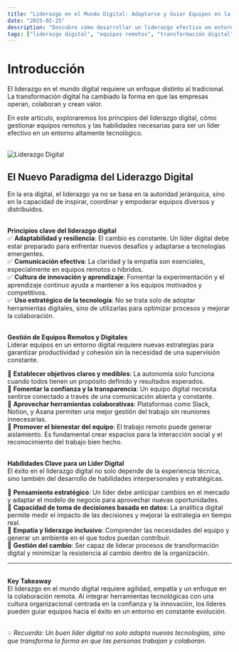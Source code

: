 ```yaml
---
title: "Liderazgo en el Mundo Digital: Adaptarse y Guiar Equipos en la Era Tecnológica"
date: "2025-02-25"
description: "Descubre cómo desarrollar un liderazgo efectivo en entornos digitales y gestionar equipos de forma ágil y eficiente."
tags: ["liderazgo digital", "equipos remotos", "transformación digital"]
---
```


# **Introducción**
El liderazgo en el mundo digital requiere un enfoque distinto al tradicional. La transformación digital ha cambiado la forma en que las empresas operan, colaboran y crean valor.  

En este artículo, exploraremos los principios del liderazgo digital, cómo gestionar equipos remotos y las habilidades necesarias para ser un líder efectivo en un entorno altamente tecnológico.  

\
![Liderazgo Digital](/Blog3.png)  

## **El Nuevo Paradigma del Liderazgo Digital**  
En la era digital, el liderazgo ya no se basa en la autoridad jerárquica, sino en la capacidad de inspirar, coordinar y empoderar equipos diversos y distribuidos.  

\
**Principios clave del liderazgo digital**  
✅ **Adaptabilidad y resiliencia**: El cambio es constante. Un líder digital debe estar preparado para enfrentar nuevos desafíos y adaptarse a tecnologías emergentes.  
✅ **Comunicación efectiva**: La claridad y la empatía son esenciales, especialmente en equipos remotos o híbridos.  
✅ **Cultura de innovación y aprendizaje**: Fomentar la experimentación y el aprendizaje continuo ayuda a mantener a los equipos motivados y competitivos.  
✅ **Uso estratégico de la tecnología**: No se trata solo de adoptar herramientas digitales, sino de utilizarlas para optimizar procesos y mejorar la colaboración.  

\
**Gestión de Equipos Remotos y Digitales**  
Liderar equipos en un entorno digital requiere nuevas estrategias para garantizar productividad y cohesión sin la necesidad de una supervisión constante.  

🎯 **Establecer objetivos claros y medibles**: La autonomía solo funciona cuando todos tienen un propósito definido y resultados esperados.  
🎯 **Fomentar la confianza y la transparencia**: Un equipo digital necesita sentirse conectado a través de una comunicación abierta y constante.  
🎯 **Aprovechar herramientas colaborativas**: Plataformas como Slack, Notion, y Asana permiten una mejor gestión del trabajo sin reuniones innecesarias.  
🎯 **Promover el bienestar del equipo**: El trabajo remoto puede generar aislamiento. Es fundamental crear espacios para la interacción social y el reconocimiento del trabajo bien hecho.  

\
**Habilidades Clave para un Líder Digital**  
El éxito en el liderazgo digital no solo depende de la experiencia técnica, sino también del desarrollo de habilidades interpersonales y estratégicas.  

📌 **Pensamiento estratégico**: Un líder debe anticipar cambios en el mercado y adaptar el modelo de negocio para aprovechar nuevas oportunidades.  
📌 **Capacidad de toma de decisiones basada en datos**: La analítica digital permite medir el impacto de las decisiones y mejorar la estrategia en tiempo real.  
📌 **Empatía y liderazgo inclusivo**: Comprender las necesidades del equipo y generar un ambiente en el que todos puedan contribuir.  
📌 **Gestión del cambio**: Ser capaz de liderar procesos de transformación digital y minimizar la resistencia al cambio dentro de la organización.  

---  

\
**Key Takeaway**  
El liderazgo en el mundo digital requiere agilidad, empatía y un enfoque en la colaboración remota. Al integrar herramientas tecnológicas con una cultura organizacional centrada en la confianza y la innovación, los líderes pueden guiar equipos hacia el éxito en un entorno en constante evolución.  

\
💡 *Recuerda: Un buen líder digital no solo adopta nuevas tecnologías, sino que transforma la forma en que las personas trabajan y colaboran.*  
